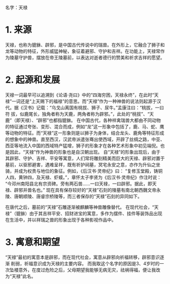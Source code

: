 名字：天禄

# 1. 来源
天禄，也称为貔貅、辟邪，是中国古代传说中的瑞兽。在外形上，它融合了狮子和龙等动物的特征，外形威猛神秘，象征着避邪、守护和吉祥。在功能上，天禄常作为陵墓守护兽，摆放在帝王陵墓前，以表达对逝者德行的赞美和祈求吉祥的愿望。

# 2. 起源和发展
天禄一词最早可以追溯到《论语·尧曰》中的“四海穷困，天禄永终”，在此时“天禄”一词还是“上天赐下的福禄”的意思。而“天禄”作为一种神兽的说法则起源于汉代。据《汉书》记载：“乌戈山离国有桃拔、狮子、尿牛。”孟康注曰：“桃拔，一曰符
拔，似鹿尾长，独角者称为天鹿，两角者称为辟邪。”，此处的“桃拔”、“天鹿”（即天禄）、“辟邪”也都指貔貅。
在中国古代，各种祥禽瑞兽大都由不同动物的特征通过夸张、变形、混合而成，例如“龙”这一形象中包括了，鹿、马、蛇、鹰等动物的特征。而“天禄”这一形象则是以狮子为身体，结合龙头、鹿角等特征形成的想象中的神兽。直至西汉，汉武帝派遣张骞出使西域，开辟了丝绸之路，中亚、西亚等地流入中国的西域特产猛增，狮子的形象才在各种艺术形象中初见端倪。也是因此，“天禄”作为神兽的形象也是自汉朝出现。
自“天禄”的形象出现后，由于其辟邪、守护、吉祥、平安等寓意，人们常将雕刻精美而巨大的天禄、辟邪对置于墓前，以驱邪避害，遇难呈祥，既有祈护祠墓，冥宅永安之意，亦作为升仙之坐骑，并成为权贵与地位的象征。例如，《后汉书·灵帝纪》曰： “复修玉堂殿，铸铜人四，黄钟四，及天禄、虾蟆。”，章怀太子李贤为《后汉书·灵帝纪》作注时说： “今邓州南阳县北有宗资碑。旁有两石兽……一曰天禄，一曰辟邪。据此，即天禄、辟邪并兽名也。”
现在具有保存较好的“天禄”石刻的陵墓有南北朝西魏文帝永陵、唐朝顺陵、唐睿宗桥陵等，而三者保存的“天禄”石刻的异同如下。

在唐代之后，墓前的“天禄”石雕逐渐被麒麟等神兽雕像替代。
在现代社会，“天禄”（貔貅）由于其吉祥平安、招财进宝的寓意，多作为摆件、挂件等装饰品出现在生活中，并以祥瑞之兽的形象出现于各种影视作品中。

# 3. 寓意和期望
“天禄”最初的寓意本是辟邪，而在现代社会，寓意从辟邪向祈福转移，辟邪意识逐渐
削弱，祈福意识成为天禄的主要内容。
而我取这个名字的原因是3、4岁时的一次坠楼意外，在度过危险之后，父母期望我能够无病无灾，祛祸得福，便让我改为“天禄”此名。